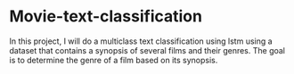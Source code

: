 # Movie-text-classification
In this project, I will do a multiclass text classification using lstm using a dataset that contains a synopsis of several films and their genres. The goal is to determine the genre of a film based on its synopsis.
